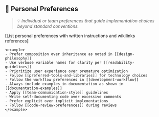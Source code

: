 ## 💭 Personal Preferences
> 💡 *Individual or team preferences that guide implementation choices beyond standard conventions.*

[List personal preferences with written instructions and wikilinks references]

```
<example>
- Prefer composition over inheritance as noted in [[design-philosophy]]
- Use verbose variable names for clarity per [[readability-guidelines]]
- Prioritize user experience over premature optimization
- Follow [[preferred-tools-and-libraries]] for technology choices
- Follow the workflow preferences in [[development-workflow]]
- Always include examples in documentation as shown in [[documentation-examples]]
- Apply [[team-communication-style]] guidelines
- Write self-documenting code over excessive comments
- Prefer explicit over implicit implementations
- Follow [[code-review-preferences]] during reviews
</example>
```
